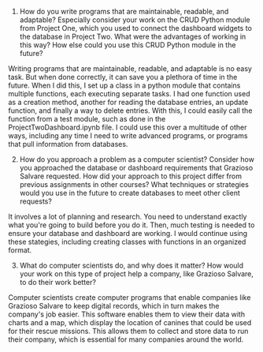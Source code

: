 1. How do you write programs that are maintainable, readable, and adaptable? Especially consider your work on the CRUD Python module from Project One, which you used to connect the dashboard widgets to the database in Project Two. What were the advantages of working in this way? How else could you use this CRUD Python module in the future?

Writing programs that are maintainable, readable, and adaptable is no easy task. But when done correctly, it can save you a plethora of time in the future. When I did this, I set up a class in a python module that contains multiple functions, each executing separate tasks. I had one function used as a creation method, another for reading the database entries, an update function, and finally a way to delete entries. With this, I could easily call the function from a test module, such as done in the ProjectTwoDashboard.ipynb file. I could use this over a multitude of other ways, including any time I need to write advanced programs, or programs that pull information from databases. 

2. How do you approach a problem as a computer scientist? Consider how you approached the database or dashboard requirements that Grazioso Salvare requested. How did your approach to this project differ from previous assignments in other courses? What techniques or strategies would you use in the future to create databases to meet other client requests?

It involves a lot of planning and research. You need to understand exactly what you're going to build before you do it. Then, much testing is needed to ensure your database and dashboard are working. I would continue using these stategies, including creating classes with functions in an organized format. 

3. What do computer scientists do, and why does it matter? How would your work on this type of project help a company, like Grazioso Salvare, to do their work better?

Computer scientists create computer programs that enable companies like Grazioso Salvare to keep digital records, which in turn makes the company's job easier. This software enables them to view their data with charts and a map, which display the location of canines that could be used for their rescue missions. This allows them to collect and store data to run their company, which is essential for many companies around the world. 
